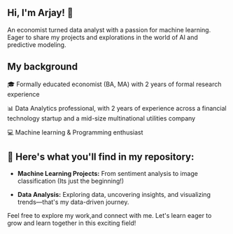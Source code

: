 
## Hi, I'm Arjay! 👋

An economist turned data analyst with a passion for machine learning. Eager to share my projects and explorations in the world of AI and predictive modeling.

## My background

🎓 Formally educated economist (BA, MA) with 2 years of formal research experience 

📊 Data Analytics professional, with 2 years of experience across a financial technology startup and a mid-size multinational utilities company

💻 Machine learning & Programming enthusiast


## 🌟 Here's what you'll find in my repository:

- **Machine Learning Projects:** From sentiment analysis to image classification (Its just the beginning!) 

- **Data Analysis:** Exploring data, uncovering insights, and visualizing trends—that's my data-driven journey.


Feel free to explore my work,and connect with me. Let's learn eager to grow and learn together in this exciting field!
